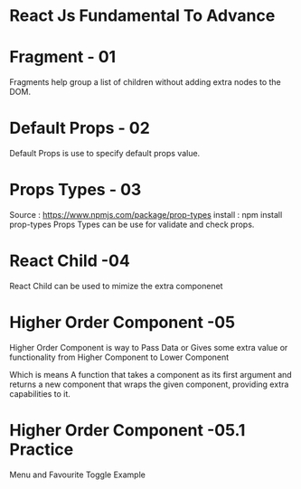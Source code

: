 # React Js Fundamental To Advance

# Fragment - 01
 Fragments help group a list of children without adding extra nodes to the DOM.

# Default Props - 02
Default Props is use to specify default props value.

# Props Types - 03
Source : https://www.npmjs.com/package/prop-types
install : npm install prop-types
Props Types can be use for validate and check props.

# React Child -04
React Child can be used to mimize the extra componenet

# Higher Order Component -05
Higher Order Component is way to Pass Data or Gives some extra value or functionality from Higher Component to Lower Component

Which is means A function that takes a component as its first argument and returns a new component that wraps the given component, providing extra capabilities to it.

# Higher Order Component -05.1 Practice
Menu and Favourite Toggle Example







